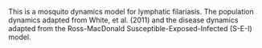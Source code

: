 This is a mosquito dynamics model for lymphatic filariasis. The population dynamics adapted from White, et al. (2011) and the disease dynamics adapted from the Ross-MacDonald Susceptible-Exposed-Infected (S-E-I) model.
